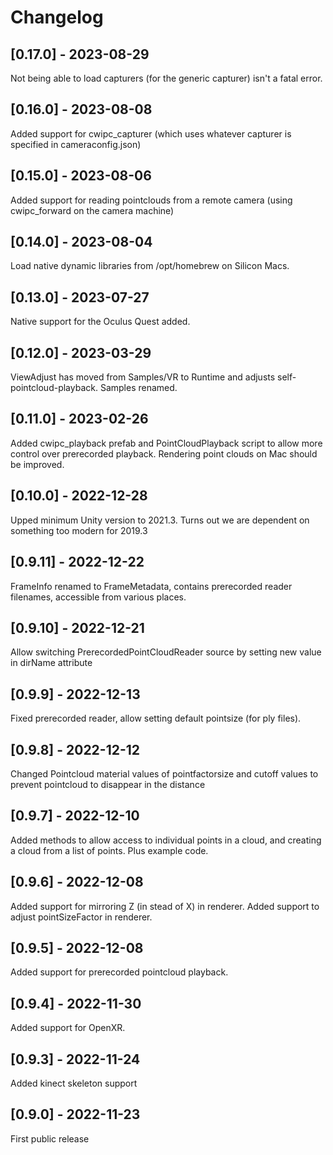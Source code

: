 # Changelog

## [0.17.0] - 2023-08-29

Not being able to load capturers (for the generic capturer) isn't a fatal error.

## [0.16.0] - 2023-08-08

Added support for cwipc_capturer (which uses whatever capturer is specified in cameraconfig.json)

## [0.15.0] - 2023-08-06

Added support for reading pointclouds from a remote camera (using cwipc_forward on the camera machine)

## [0.14.0] - 2023-08-04

Load native dynamic libraries from /opt/homebrew on Silicon Macs.

## [0.13.0] - 2023-07-27

Native support for the Oculus Quest added.


## [0.12.0] - 2023-03-29

ViewAdjust has moved from Samples/VR to Runtime and adjusts self-pointcloud-playback.
Samples renamed.

## [0.11.0] - 2023-02-26

Added cwipc\_playback prefab and PointCloudPlayback script to allow more control over prerecorded playback.
Rendering point clouds on Mac should be improved.

## [0.10.0] - 2022-12-28

Upped minimum Unity version to 2021.3. Turns out we are dependent on something too modern for 2019.3

## [0.9.11] - 2022-12-22

FrameInfo renamed to FrameMetadata, contains prerecorded reader filenames, accessible from various places.

## [0.9.10] - 2022-12-21

Allow switching PrerecordedPointCloudReader source by setting new value in dirName attribute

## [0.9.9] - 2022-12-13

Fixed prerecorded reader, allow setting default pointsize (for ply files).

## [0.9.8] - 2022-12-12

Changed Pointcloud material values of pointfactorsize and cutoff values to prevent pointcloud to disappear in the distance

## [0.9.7] - 2022-12-10

Added methods to allow access to individual points in a cloud, and creating a cloud from a list of points. Plus example code.

## [0.9.6] - 2022-12-08

Added support for mirroring Z (in stead of X) in renderer.
Added support to adjust pointSizeFactor in renderer.

## [0.9.5] - 2022-12-08

Added support for prerecorded pointcloud playback.

## [0.9.4] - 2022-11-30

Added support for OpenXR.

## [0.9.3] - 2022-11-24

Added kinect skeleton support

## [0.9.0] - 2022-11-23

First public release